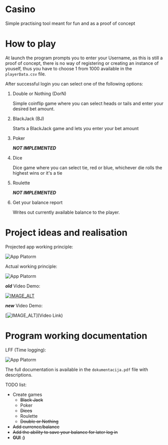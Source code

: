 # Casino
Simple practising tool meant for fun and as a proof of concept

# How to play
At launch the program prompts you to enter your Username, as this is still a proof of concept, there is no way of registering or creating an instance of youself, thus you have to choose 1 from 1000 available in the `playerData.csv` file.

After successful login you can select one of the following options:

1. Double or Nothing (DorN)
    
     Simple coinflip game where you can select heads or tails and enter your desired bet amount.
2. BlackJack (BJ)
    
    Starts a BlackJack game and lets you enter your bet amount
3. Poker

    ***NOT IMPLEMENTED***
4. Dice

    Dice game where you can select tie, red or blue, whichever die rolls the highest wins or it's a tie
5. Roulette

    ***NOT IMPLEMENTED***
6. Get your balance report

    Writes out currently available balance to the player.

# Project ideas and realisation

Projected app working principle:

![App Platorm](https://i.imgur.com/RzxE3Pd.png)


Actual working principle:

![App Platorm](https://i.imgur.com/TFQfNTB.png)

***old*** Video Demo:

[![IMAGE_ALT](https://img.youtube.com/vi/aK-zYPDWDHM/0.jpg)](https://www.youtube.com/watch?v=aK-zYPDWDHM&feature=youtu.be&themeRefresh=1)


***new*** Video Demo:

[![IMAGE_ALT](https://img.youtube.com/vi/VIDEO_ID/0.jpg)](Video Link)

# Program working documentation

LFF (Time logging):

![App Platorm]([https://i.imgur.com/TFQfNTB.png](https://i.imgur.com/Rm6ha2V.png))

The full documentation is available in the `dokumentacija.pdf` file with descriptions.

TODO list:
- Create games
    - ~~Black Jack~~
    - Poker
    - ~~Dices~~
    - Roulette
    - ~~Double or Nothing~~
- ~~Add currence/balance~~
- ~~Add the ability to save your balance for later log in~~
- **GUI :)**
